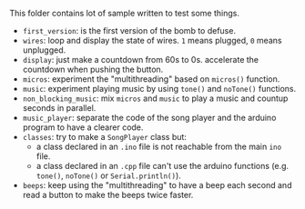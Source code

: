 This folder contains lot of sample written to test some things.

- `first_version`: is the first version of the bomb to defuse.
- `wires`: loop and display the state of wires. `1` means plugged, `0` means unplugged.
- `display`: just make a countdown from 60s to 0s. accelerate the countdown when pushing the button.
- `micros`: experiment the "multithreading" based on `micros()` function.
- `music`: experiment playing music by using `tone()` and `noTone()` functions.
- `non_blocking_music`: mix `micros` and `music` to play a music and countup seconds in parallel.
- `music_player`: separate the code of the song player and the arduino program to have a clearer code.
- `classes`: try to make a `SongPlayer` class but:
  - a class declared in an `.ino` file is not reachable from the main `ino` file.
  - a class declared in an `.cpp` file can't use the arduino functions (e.g. `tone()`, `noTone()` or `Serial.println()`).
- `beeps`: keep using the "multithreading" to have a beep each second and read a button to make the beeps twice faster.

